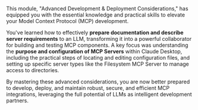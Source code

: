 This module, "Advanced Development & Deployment Considerations," has equipped you with the essential knowledge and practical skills to elevate your Model Context Protocol (MCP) development.

You've learned how to effectively **prepare documentation and describe server requirements** to an LLM, transforming it into a powerful collaborator for building and testing MCP components. A key focus was understanding the **purpose and configuration of MCP Servers** within Claude Desktop, including the practical steps of locating and editing configuration files, and setting up specific server types like the Filesystem MCP Server to manage access to directories.

By mastering these advanced considerations, you are now better prepared to develop, deploy, and maintain robust, secure, and efficient MCP integrations, leveraging the full potential of LLMs as intelligent development partners.